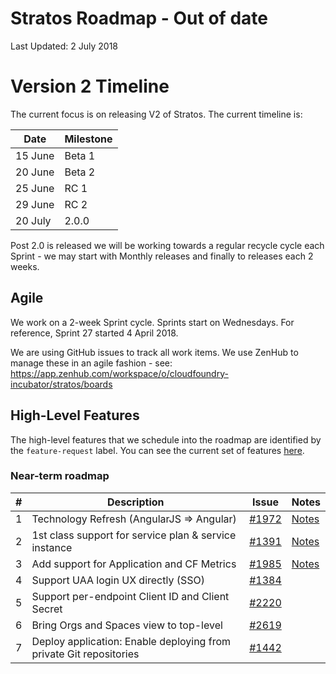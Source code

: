 # Stratos Roadmap - Out of date

Last Updated: 2 July 2018

# Version 2 Timeline

The current focus is on releasing V2 of Stratos. The current timeline is:

|Date|Milestone|
|---|---|
|15 June|Beta 1|
|20 June|Beta 2|
|25 June|RC 1|
|29 June|RC 2|
|20 July|2.0.0|

Post 2.0 is released we will be working towards a regular recycle cycle each Sprint - we may start with Monthly releases and finally to releases each 2 weeks.

## Agile

We work on a 2-week Sprint cycle. Sprints start on Wednesdays. For reference, Sprint 27 started 4 April 2018.

We are using GitHub issues to track all work items. We use ZenHub to manage these in an agile fashion - see: https://app.zenhub.com/workspace/o/cloudfoundry-incubator/stratos/boards

## High-Level Features

The high-level features that we schedule into the roadmap are identified by the ```feature-request``` label. You can see the current set of features [here](https://github.com/cloudfoundry-incubator/stratos/issues?q=is%3Aopen+is%3Aissue+label%3Afeature-request).

### Near-term roadmap

|#|Description|Issue|Notes|
|---|---|---|---|
|1|Technology Refresh (AngularJS => Angular)|[\#1972](https://github.com/cloudfoundry-incubator/stratos/issues/1972)|[Notes](planning/angular.md)|
|2|1st class support for service plan & service instance|[\#1391](https://github.com/cloudfoundry-incubator/stratos/issues/1391)|[Notes](planning/services.md)|
|3|Add support for Application and CF Metrics|[\#1985](https://github.com/cloudfoundry-incubator/stratos/issues/1985)|[Notes](planning/metrics.md)|
|4|Support UAA login UX directly (SSO)|[\#1384](https://github.com/cloudfoundry-incubator/stratos/issues/1384)||
|5|Support per-endpoint Client ID and Client Secret|[\#2220](https://github.com/cloudfoundry-incubator/stratos/issues/2220)||
|6|Bring Orgs and Spaces view to top-level|[\#2619](https://github.com/cloudfoundry-incubator/stratos/issues/2619)||
|7|Deploy application: Enable deploying from private Git repositories|[\#1442](https://github.com/cloudfoundry-incubator/stratos/issues/1442)||
